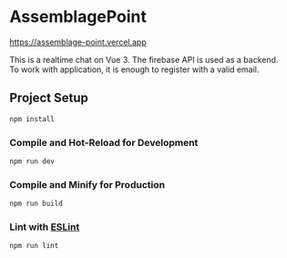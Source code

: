 # AssemblagePoint
https://assemblage-point.vercel.app

This is a realtime chat on Vue 3. The firebase API is used as a backend.  
To work with application, it is enough to register with a valid email.

## Project Setup

```sh
npm install
```

### Compile and Hot-Reload for Development

```sh
npm run dev
```

### Compile and Minify for Production

```sh
npm run build
```

### Lint with [ESLint](https://eslint.org/)

```sh
npm run lint
```
